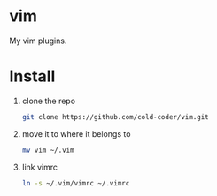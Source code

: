 vim
===

My vim plugins.

Install
===

1. clone the repo
	``` bash
	git clone https://github.com/cold-coder/vim.git
	```

2. move it to where it belongs to
	``` bash
	mv vim ~/.vim
	```

3. link vimrc
	``` bash
	ln -s ~/.vim/vimrc ~/.vimrc
	```
